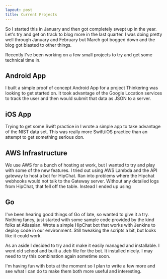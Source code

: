 ```yaml
---
layout: post
title: Current Projects
---
```


So I started this in January and then got completely swept up in the year.  Let's try and get on track to blog more in the last quarter.  I was doing pretty well through January and February but March got bogged down and the blog got blasted to other things.  

Recently I've been working on a few small projects to try and get some technical time in.

Android App
-----------

I built a simple proof of concept Android App for a project Thinkering was looking to get started on.  It took advantage of the Google Location services to track the user and then would submit that data as JSON to a server.

iOS App
-------

Trying to get some Swift practice in I wrote a simple app to take advantage of the NIST data set.  This was really more Swift/iOS practice than an attempt to get something serious don. 

AWS Infrastructure
------------------

We use AWS for a bunch of hosting at work, but I wanted to try and play with some of the new features.  I tried out using AWS Lambda and the API gateway to host a bot for HipChat.  Ran into problems where the Hipchat webhooks would not talk to the Gateway server.  Without any detailed logs from HipChat, that fell off the table.  Instead I ended up using

Go
--
I've been hearing good things of Go of late, so wanted to give it a try.  Nothing fancy, just started with some sample code provided by the kind folks at Atlassian.  Wrote a simple HipChat bot that works with Jenkins to deploy code in our environment.  Still tweaking the scripts a bit, but looks like it could work.

As an aside I decided to try and it make it easily managed and installable.  I went old school and built a .deb file for the bot.  It installed nicely.  I may need to try this combination again sometime soon.  

I'm having fun with bots at the moment so I plan to write a few more and see what I can do to make them both more useful and interesting.




